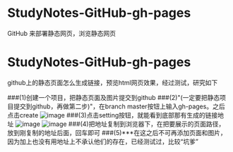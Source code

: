 # StudyNotes-GitHub-gh-pages
GitHub 来部署静态网页，浏览静态网页
# StudyNotes-GitHub-gh-pages
github上的静态页面怎么生成链接，预览html网页效果，经过测试，研究如下


###(1)创建一个项目，把静态页面及图片提交到github
###(2)"(一定要把静态项目提交到github，再做第二步)"，在branch master按钮上输入gh-pages。之后点击create
![image](https://changmeng0901.github.io/StudyNotes-GitHub-gh-pages/gh_pages.jpg)
###(3)点击setting按钮，就能看到底部那有生成的链接地址
![image](https://changmeng0901.github.io/StudyNotes-GitHub-gh-pages/settings.jpg)
![image](https://changmeng0901.github.io/StudyNotes-GitHub-gh-pages/pages.jpg)
###(4)把地址复制到浏览器下，在把要展示的页面路径，放到刚复制的地址后面，回车即可
###(5)***在这之后不可再添加页面和图片，因为加上也没有用地址上不承认他们的存在，已经测试过，比较“坑爹”
